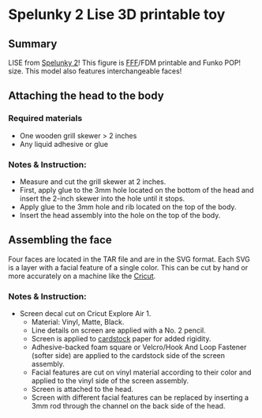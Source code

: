 # Spelunky 2 Lise 3D printable toy

## Summary

LISE from [Spelunky 2](https://store.steampowered.com/app/418530/Spelunky_2/)! This figure is [FFF](https://en.wikipedia.org/wiki/Fused_filament_fabrication)/FDM printable and Funko POP! size. This model also features interchangeable faces!

## Attaching the head to the body

### Required materials

- One wooden grill skewer > 2 inches
- Any liquid adhesive or glue

### Notes & Instruction:

- Measure and cut the grill skewer at 2 inches.
- First, apply glue to the 3mm hole located on the bottom of the head and insert the 2-inch skewer into the hole until it stops.
- Apply glue to the 3mm hole and rib located on the top of the body.
- Insert the head assembly into the hole on the top of the body.

## Assembling the face

Four faces are located in the TAR file and are in the SVG format. Each SVG is a layer with a facial feature of a single color. This can be cut by hand or more accurately on a machine like the [Cricut](https://cricut.com/en_us).

### Notes & Instruction:

- Screen decal cut on Cricut Explore Air 1.
	+ Material: Vinyl, Matte, Black.
	+ Line details on screen are applied with a No. 2 pencil.
	+ Screen is applied to [cardstock](https://en.wikipedia.org/wiki/Card_stock) paper for added rigidity.
	+ Adhesive-backed foam square or Velcro/Hook And Loop Fastener (softer side) are applied to the cardstock side of the screen assembly.
	+ Facial features are cut on vinyl material according to their color and applied to the vinyl side of the screen assembly.
	+ Screen is attached to the head.
	+ Screen with different facial features can be replaced by inserting a 3mm rod through the channel on the back side of the head.